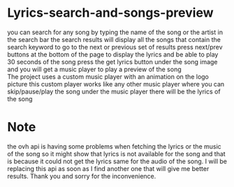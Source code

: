 # Lyrics-search-and-songs-preview
you can search for any song by typing the name of the song or the artist in the search bar
the search results will display all the songs that contain the search keyword 
to go to the next or previous set of results press next/prev buttons at the bottom of the page
to display the lyrics and be able to play 30 seconds of the song press the get lyrics button under 
the song image and you will get a music player to play a preview of the song  
The project uses a custom music player with an animation on the logo picture 
this custom player works like any other music player where you can skip/pause/play the song
under the music player there will be the lyrics of the song
# Note
the ovh api is having some problems when fetching the lyrics or the music of the song so it might show that 
lyrics is not available for the song and that is because it could not get the lyrics 
same for the audio of the song. 
I will be replacing this api as soon as I find another one that will give me better results. 
Thank you and sorry for the inconvenience.

